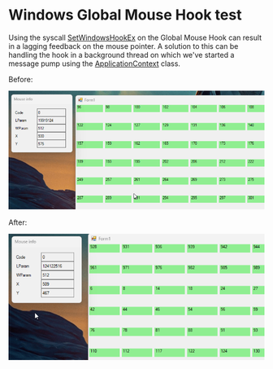# Windows Global Mouse Hook test

Using the syscall [SetWindowsHookEx](https://learn.microsoft.com/en-us/windows/win32/api/winuser/nf-winuser-setwindowshookexa) on the Global Mouse Hook can result in a lagging feedback on the mouse pointer. A solution to this can be handling the hook in a background thread on which we've started a message pump using the [ApplicationContext](https://learn.microsoft.com/en-us/dotnet/api/system.windows.forms.applicationcontext?redirectedfrom=MSDN&view=netframework-4.8) class.

Before:

![before](./img/Mouse_Hook_lagging.gif)

After:

![before](./img/Mouse_Hook_fluid.gif)
